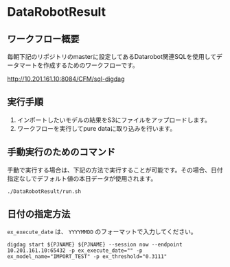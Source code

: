 # DataRobotResult

## ワークフロー概要

毎朝下記のリポジトリのmasterに設定してあるDatarobot関連SQLを使用してデータマートを作成するためのワークフローです。

http://10.201.161.10:8084/CFM/sql-digdag


## 実行手順

1. インポートしたいモデルの結果をS3にファイルをアップロードします。
1. ワークフローを実行してpure dataに取り込みを行います。

## 手動実行のためのコマンド

手動で実行する場合は、下記の方法で実行することが可能です。その場合、日付指定なしでデフォルト値の本日データが使用されます。

```aidl
./DataRobotResult/run.sh
```

## 日付の指定方法

`ex_execute_date` は、 `YYYYMMDD` のフォーマットで入力してください。

```aidl
digdag start ${PJNAME} ${PJNAME} --session now --endpoint 10.201.161.10:65432 -p ex_execute_date="" -p ex_model_name="IMPORT_TEST" -p ex_threshold="0.3111"
```
